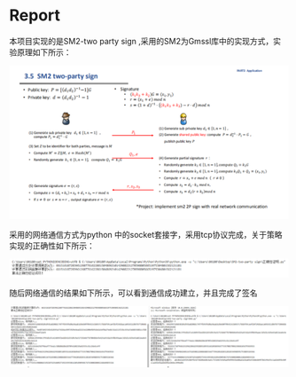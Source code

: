 # Report

  本项目实现的是SM2-two party sign ,采用的SM2为Gmssl库中的实现方式，实验原理如下所示：

![](./pics/原理.png)

采用的网络通信方式为python 中的socket套接字，采用tcp协议完成，关于策略实现的正确性如下所示：

![img](./pics/正确性.png)

随后网络通信的结果如下所示，可以看到通信成功建立，并且完成了签名

![img](./pics/网络通信.png)